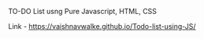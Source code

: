 TO-DO List usng Pure Javascript, HTML, CSS

Link - https://vaishnavwalke.github.io/Todo-list-using-JS/
